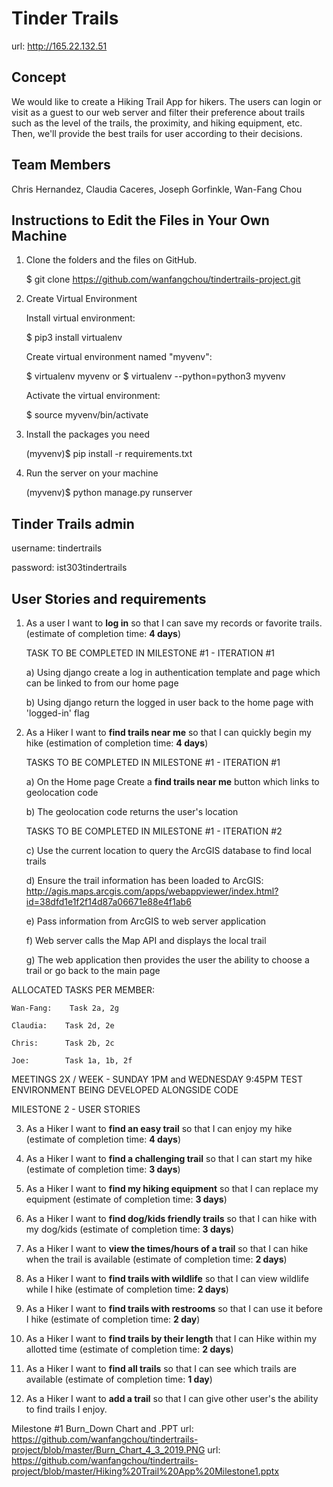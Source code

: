 # Tinder Trails

url: http://165.22.132.51

## Concept
We would like to create a Hiking Trail App for hikers. The users can login or visit as a guest to our web server and filter their preference about trails such as the level of the trails, the proximity, and hiking equipment, etc. Then, we'll provide the best trails for user according to their decisions.

## Team Members
Chris Hernandez, Claudia Caceres, Joseph Gorfinkle, Wan-Fang Chou

## Instructions to Edit the Files in Your Own Machine
1. Clone the folders and the files on GitHub.

    $ git clone https://github.com/wanfangchou/tindertrails-project.git

2. Create Virtual Environment

    Install virtual environment:

    $ pip3 install virtualenv

    Create virtual environment named "myvenv":

    $ virtualenv myvenv
    or
    $ virtualenv --python=python3 myvenv

    Activate the virtual environment:

    $ source myvenv/bin/activate

3. Install the packages you need

    (myvenv)$ pip install -r requirements.txt

4. Run the server on your machine

    (myvenv)$ python manage.py runserver

## Tinder Trails admin

username: tindertrails

password: ist303tindertrails

## User Stories and requirements

1.  As a user I want to __log in__ so that I can save my records or favorite trails. (estimate of completion time: __4 days__)

    TASK TO BE COMPLETED IN MILESTONE #1 - ITERATION #1

    a) Using django create a log in authentication template and page which can be linked to from our home page

    b) Using django return the logged in user back to the home page with 'logged-in' flag

2.	As a Hiker I want to __find trails near me__ so that I can quickly begin my hike (estimation of completion time: __4 days__)

    TASKS TO BE COMPLETED IN MILESTONE #1 - ITERATION #1

    a)	On the Home page Create a __find trails near me__ button which links to geolocation code

    b)  The geolocation code returns the user's location

    TASKS TO BE COMPLETED IN MILESTONE #1 - ITERATION #2

    c)	Use the current location to query the ArcGIS database to find local trails

    d)	Ensure the trail information has been loaded to ArcGIS: http://agis.maps.arcgis.com/apps/webappviewer/index.html?id=38dfd1e1f2f14d87a06671e88e4f1ab6

    e)	Pass information from ArcGIS to web server application

    f)	Web server calls the Map API and displays the local trail

    g)	The web application then provides the user the ability to choose a trail or go back to the main page

 ALLOCATED TASKS PER MEMBER:

    Wan-Fang:    Task 2a, 2g

    Claudia:    Task 2d, 2e

    Chris:      Task 2b, 2c

    Joe:        Task 1a, 1b, 2f

  MEETINGS 2X / WEEK - SUNDAY 1PM and WEDNESDAY 9:45PM
  TEST ENVIRONMENT BEING DEVELOPED ALONGSIDE CODE
  
  MILESTONE 2 - USER STORIES

3.	As a Hiker I want to __find an easy trail__ so that I can enjoy my hike (estimate of completion time: __4 days__)

4.	As a Hiker I want to __find a challenging trail__ so that I can start my hike (estimate of completion time: __3 days__)

5.	As a Hiker I want to __find my hiking equipment__ so that I can replace my equipment (estimate of completion time: __3 days__)

6.	As a Hiker I want to __find dog/kids friendly trails__ so that I can hike with my dog/kids (estimate of completion time: __3 days__)

7.	As a Hiker I want to __view the times/hours of a trail__ so that I can hike when the trail is available (estimate of completion time: __2 days__)

8. As a Hiker I want to __find trails with wildlife__ so that I can view wildlife while I hike (estimate of completion time: __2 days__)

9.	As a Hiker I want to __find trails with restrooms__ so that I can use it before I hike (estimate of completion time: __2 day__)

10.	As a Hiker I want to __find trails by their length__ that I can Hike within my allotted time (estimate of completion time: __2 days__)

11.	As a Hiker I want to __find all trails__ so that I can see which trails are available (estimate of completion time: __1 day__)

12. As a Hiker I want to __add a trail__ so that I can give other user's the ability to find trails I enjoy.

Milestone #1 Burn_Down Chart and .PPT
url: https://github.com/wanfangchou/tindertrails-project/blob/master/Burn_Chart_4_3_2019.PNG
url: https://github.com/wanfangchou/tindertrails-project/blob/master/Hiking%20Trail%20App%20Milestone1.pptx



